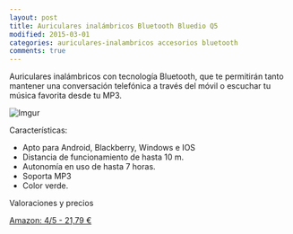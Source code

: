 ```yaml
---
layout: post
title: Auriculares inalámbricos Bluetooth Bluedio Q5
modified: 2015-03-01
categories: auriculares-inalambricos accesorios bluetooth
comments: true
---
```


Auriculares inalámbricos con tecnología Bluetooth, que te permitirán tanto mantener una conversación telefónica a través del móvil o escuchar tu música favorita desde tu MP3.

![Imgur](http://i.imgur.com/bg4oD4n.jpg?1 "Auriculares inalambricos")

Características:

 - Apto para Android, Blackberry, Windows e IOS
 - Distancia de funcionamiento de hasta 10 m.
 - Autonomía en uso de hasta 7 horas.
 - Soporta MP3
 - Color verde.

Valoraciones y precios

[Amazon: 4/5 - 21,79 €](http://www.amazon.es/gp/product/B00Q3TJNHI/ref=as_li_tf_tl?ie=UTF8&camp=3626&creative=24790&creativeASIN=B00Q3TJNHI&linkCode=as2&tag=musicap3-21) 

